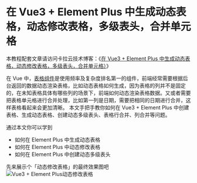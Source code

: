 # 在 Vue3 + Element Plus 中生成动态表格，动态修改表格，多级表头，合并单元格

本教程配套文章请访问卡拉云技术博客：《[在 Vue3 + Element Plus 中生成动态表格，动态修改表格，多级表头，合并单元格）](https://kalacloud.com/blog/how-to-build-dynamic-table-in-vue-element-plus/)》

在 Vue 中，[表格组件](https://kalacloud.com/blog/best-vue-data-table-grid/)是使用频率及复杂度排名第一的组件，前端经常需要根据后台返回的数据动态渲染表格，比如动态表格如何生成，因为表格的列并不是固定的，在未知表格具体有哪些列的场景下，前端如何动态渲染表格数据。又或者需要把表格单元格进行合并处理，比如第一列是日期，需要把相同的日期进行合并，这样表格看起来会更加清晰。
本文手把手教你如何在 Vue3 + Element Plus 中创建表格、生成动态表格、创建动态多级表头、表格行合并、列合并等问题。

通过本文你可以学到
- 如何在 Element Plus 中生成动态表格
- 如何在 Element Plus 中动态修改表格
- 如何在 Element Plus 中创建动态多级表头

先来展示个「动态修改表格」的最终效果图吧
![Vue3 + Element Plus动态修改表格](./images/07-kalacloud-vue3-element-plus-dynamic-modify.gif)